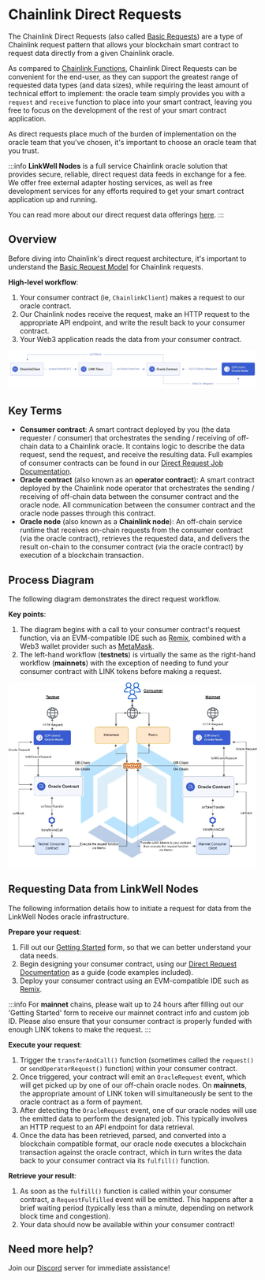 # Chainlink Direct Requests

The Chainlink Direct Requests (also called [Basic Requests](https://docs.chain.link/architecture-overview/architecture-request-model?parent=gettingStarted)) are a type of Chainlink request pattern that allows your blockchain smart contract to request data directly from a given Chainlink oracle. 

As compared to [Chainlink Functions](/knowledgebase/faq/Chainlink-Users#should-i-use-chainlink-functions), Chainlink Direct Requests can be convenient for the end-user, as they can support the greatest range of requested data types (and data sizes), while requiring the least amount of technical effort to implement: the oracle team simply provides you with a `request` and `receive` function to place into your smart contract, leaving you free to focus on the development of the rest of your smart contract application. 

As direct requests place much of the burden of implementation on the oracle team that you've chosen, it's important to choose an oracle team that you trust.

:::info
**LinkWell Nodes** is a full service Chainlink oracle solution that provides secure, reliable, direct request data feeds in exchange for a fee. We offer free external adapter hosting services, as well as free development services for any efforts required to get your smart contract application up and running.

You can read more about our direct request data offerings [here](/services/direct-request-jobs/Jobs-and-Pricing).
:::

## Overview

Before diving into Chainlink's direct request architecture, it's important to understand the [Basic Request Model](https://docs.chain.link/architecture-overview/architecture-request-model?parent=gettingStarted) for Chainlink requests. 

**High-level workflow**:

1. Your consumer contract (ie, `ChainlinkClient`) makes a request to our oracle contract.
1. Our Chainlink nodes receive the request, make an HTTP request to the appropriate API endpoint, and write the result back to your consumer contract.
1. Your Web3 application reads the data from your consumer contract.

![dr-workflow](/img/DR-Request-Workflow.webp)

## Key Terms

* **Consumer contract**: A smart contract deployed by you (the data requester / consumer) that orchestrates the sending / receiving of off-chain data to a Chainlink oracle. It contains logic to describe the data request, send the request, and receive the resulting data. Full examples of consumer contracts can be found in our [Direct Request Job Documentation](/services/direct-request-jobs/Jobs-and-Pricing).
* **Oracle contract** (also known as an **operator contract**): A smart contract deployed by the Chainlink node operator that orchestrates the sending / receiving of off-chain data between the consumer contract and the oracle node. All communication between the consumer contract and the oracle node passes through this contract.
* **Oracle node** (also known as a **Chainlink node**): An off-chain service runtime that receives on-chain requests from the consumer contract (via the oracle contract), retrieves the requested data, and delivers the result on-chain to the consumer contract (via the oracle contract) by execution of a blockchain transaction.


## Process Diagram
The following diagram demonstrates the direct request workflow.

**Key points**:

1. The diagram begins with a call to your consumer contract's request function, via an EVM-compatible IDE such as [Remix](https://remix-project.org/#:~:text=JUMP%20INTO%20WEB3,teaching%20and%20experimenting%20with%20Ethereum.), combined with a Web3 wallet provider such as [MetaMask](https://metamask.io). 
1. The left-hand workflow (**testnets**) is virtually the same as the right-hand workflow (**mainnets**) with the exception of needing to fund your consumer contract with LINK tokens before making a request.  

![dr-workflow](/img/CL_DR_Model.webp) 

## Requesting Data from LinkWell Nodes

The following information details how to initiate a request for data from the LinkWell Nodes oracle infrastructure. 

**Prepare your request**:

1. Fill out our [Getting Started](https://linkwellnodes.io/Getting-Started.html) form, so that we can better understand your data needs.
1. Begin designing your consumer contract, using our [Direct Request Documentation](/services/direct-request-jobs/Jobs-and-Pricing) as a guide (code examples included).
1. Deploy your consumer contract using an EVM-compatible IDE such as [Remix](https://remix.ethereum.org/).

:::info
For **mainnet** chains, please wait up to 24 hours after filling out our 'Getting Started' form to receive our mainnet contract info and custom job ID. Please also ensure that your consumer contract is properly funded with enough LINK tokens to make the request.
:::

**Execute your request**:

1. Trigger the `transferAndCall()` function (sometimes called the `request()` or `sendOperatorRequest()` function) within your consumer contract.
1. Once triggered, your contract will emit an `OracleRequest` event, which will get picked up by one of our off-chain oracle nodes. On **mainnets**, the appropriate amount of LINK token will simultaneously be sent to the oracle contract as a form of payment.
1. After detecting the `OracleRequest` event, one of our oracle nodes will use the emitted data to perform the designated job. This typically involves an HTTP request to an API endpoint for data retrieval.
1. Once the data has been retrieved, parsed, and converted into a blockchain compatible format, our oracle node executes a blockchain transaction against the oracle contract, which in turn writes the data back to your consumer contract via its `fulfill()` function.

**Retrieve your result**:
  
1. As soon as the `fulfill()` function is called within your consumer contract, a `RequestFulfilled` event will be emitted. This happens after a brief waiting period (typically less than a minute, depending on network block time and congestion).
1. Your data should now be available within your consumer contract! 

## Need more help?

Join our [Discord](https://discord.com/invite/Xs6SjqVPUA) server for immediate assistance!